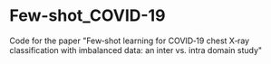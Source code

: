 # Few-shot_COVID-19
Code for the paper "Few‑shot learning for COVID‑19 chest X‑ray classification with imbalanced data: an inter vs. intra domain study"
